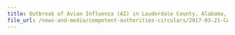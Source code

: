 ```yaml
---
title: Outbreak of Avian Influenza (AI) in Lauderdale County, Alabama, USA 
file_url: /news-and-media/competent-authorities-circulars/2017-03-21-CA.pdf
---
```

